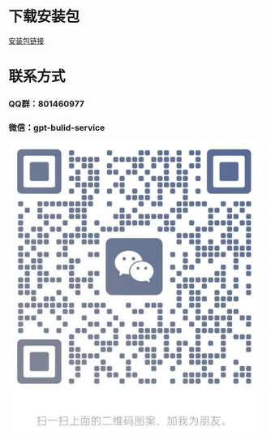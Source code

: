 # 下载安装包
[安装包链接](https://github.com/baymax-collab/aitool/releases)
# 联系方式
### QQ群：801460977
### 微信：gpt-bulid-service
![qrcode](qrcood.png)



